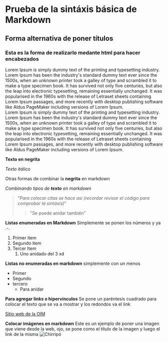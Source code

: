# Prueba de la sintáxis básica de Markdown

Forma alternativa de poner títulos
------------

<h3>Esta es la forma de realizarlo medante html para hacer encabezados</h3>

Lorem Ipsum is simply dummy text of the printing and typesetting industry. Lorem Ipsum has been the industry's standard dummy text ever since the 1500s, when an unknown printer took a galley of type and scrambled it to make a type specimen book. It has survived not only five centuries, but also the leap into electronic typesetting, remaining essentially unchanged. It was popularised in the 1960s with the release of Letraset sheets containing Lorem Ipsum passages, and more recently with desktop publishing software like Aldus PageMaker including versions of Lorem Ipsum.<br>
Lorem Ipsum is simply dummy text of the printing and typesetting industry. Lorem Ipsum has been the industry's standard dummy text ever since the 1500s, when an unknown printer took a galley of type and scrambled it to make a type specimen book. It has survived not only five centuries, but also the leap into electronic typesetting, remaining essentially unchanged. It was popularised in the 1960s with the release of Letraset sheets containing Lorem Ipsum passages, and more recently with desktop publishing software like Aldus PageMaker including versions of Lorem Ipsum.


**Texto en negrita**

*Texto itálico*

Otras formas de combinar la **negrita** en markdown

*Combinando tipos de **texto** en markdown*

> "*Para colocar citas se hace así (recordar revisar el código para comprobar la sintáxis)*"
>> "Se puede anidar también"


**Listas enumeradas en Markdown** Simplemente se ponen los números y ya .-.
1. Primer item
2. Segundo item 
3. Tercer Item
    1. Uno anidado del 3 xd


**Listas no enumeradas en markdown** simplemente con un menos
- Primer
- Segundo
- tercero
    - Para anidar 


**Para agregar links o hipervínculos**
Se pone un paréntesis cuadrado para colocar el texto que se va a mostrar y los redondos va el link

[Sitio web de la OIM](https://costarica.iom.int/es)

**Colocar imágenes en markdown**
Este es un ejemplo de poner una imagen que viene desde la web, ojo, se pone como el título de la imagen y luego el link de la misma
![Chirripó](https://cloudfront-us-east-1.images.arcpublishing.com/gruponacion/EI365XKZFZA5RGRD65R6APJJBM.JPG)

